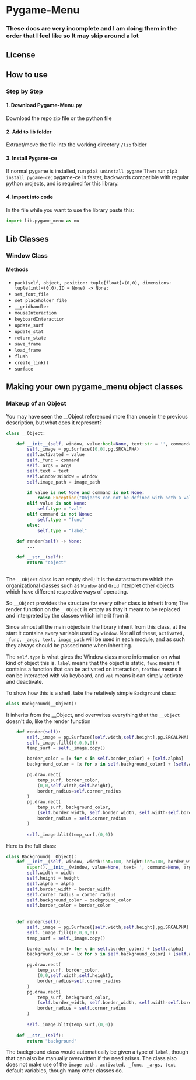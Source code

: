 # Pygame-Menu

### These docs are very incomplete and I am doing them in the order that I feel like so It may skip around a lot
## License

## How to use
### Step by Step
#### 1. Download Pygame-Menu.py
Download the repo zip file or the python file
#### 2. Add to lib folder
Extract/move the file into the working directory `/lib` folder
#### 3. Install Pygame-ce
If normal pygame is installed, run `pip3 uninstall pygame`
Then run `pip3 install pygame-ce`; pygame-ce is faster, backwards compatible with regular python projects, and is required for this library.
#### 4. Import into code
In the file while you want to use the library paste this:
```python
import lib.pygame_menu as mu
```

## Lib Classes

###  Window Class

#### Methods
- `pack(self, object, position: tuple[float]=(0,0), dimensions: tuple[int]=(0,0),ID = None) -> None:`
- `set_font_file`
- `set_placeholder_file`
- `__gridhandler`
- `mouseInteraction`
- `keyboardInteraction`
- `update_surf`
- `update_stat`
- `return_state`
- `save_frame`
- `load_frame`
- `flush`
- `create_link()`
- `surface`


## Making your own pygame_menu object classes
### Makeup of an Object
You may have seen the __Object referenced more than once in the previous description, but what does it represent?

```python
class __Object:

    def __init__(self, window, value:bool=None, text:str = '', command=None, args:tuple[Any]=None, image_path:str = ''):
        self._image = pg.Surface([0,0],pg.SRCALPHA)
        self.activated = value
        self._func = command
        self._args = args
        self.text = text
        self.window:Window = window
        self.image_path = image_path

        if value is not None and command is not None:
            raise Exception("Objects can not be defined with both a value and a command")
        elif value is not None:
            self.type = "val"
        elif command is not None:
            self.type = "func"
        else:
            self.type = "label"

    def render(self) -> None:
        ...

    def __str__(self):
        return "object"    
        
```

The `__Object` class is an empty shell; It is the datastructure which the organizational classes such as `Window` and `Grid` interpret other objects which have different respective ways of operating. 




So `__Object` provides the structure for every other class to inherit from; The render function on the `__Object` is empty as thay it meant to be replaced and interpreted by the classes which inherit from it.

Since almost all the main objects in the library inherit from this class, at the start it contains every variable used by `window`. Not all of these, `activated, _func, _args, text, image_path` will be used in each module, and as such they always should be passed none when inheriting.

The `self.type` is what gives the Window class more information on what kind of object this is. `label` means that the object is static, `func` means it contains a function that can be activated on interaction, `textbox` means it can be interacted with via keyboard, and `val` means it can simply activate and deactivate.

To show how this is a shell, take the relatively simple `Background` class:
```python
class Background(__Object):
```
It inherits from the __Object, and overwrites everything that the `__Object` doesn't do, like the render function
```python
    def render(self):
        self._image = pg.Surface([self.width,self.height],pg.SRCALPHA)
        self._image.fill((0,0,0,0))
        temp_surf = self._image.copy()

        border_color = [x for x in self.border_color] + [self.alpha]
        background_color = [x for x in self.background_color] + [self.alpha]

        pg.draw.rect(
            temp_surf, border_color, 
            (0,0,self.width,self.height),  
            border_radius=self.corner_radius
        )
        pg.draw.rect(
            temp_surf, background_color,
            (self.border_width, self.border_width, self.width-self.border_width*2,self.height-self.border_width*2),
            border_radius = self.corner_radius
        )
        
        self._image.blit(temp_surf,(0,0))
```

Here is the full class:
```python
class Background(__Object):
    def __init__(self, window, width:int=100, height:int=100, border_width:int=3, corner_radius:int=2, background_color: tuple[int] = WHITE, border_color:tuple[int] = GRAY, alpha:int=255):
        super().__init__(window, value=None, text='', command=None, args=None)
        self.width = width
        self.height = height
        self.alpha = alpha
        self.border_width = border_width
        self.corner_radius = corner_radius
        self.background_color = background_color
        self.border_color = border_color
        
    
    def render(self):
        self._image = pg.Surface([self.width,self.height],pg.SRCALPHA)
        self._image.fill((0,0,0,0))
        temp_surf = self._image.copy()

        border_color = [x for x in self.border_color] + [self.alpha]
        background_color = [x for x in self.background_color] + [self.alpha]

        pg.draw.rect(
            temp_surf, border_color, 
            (0,0,self.width,self.height),  
            border_radius=self.corner_radius
        )
        pg.draw.rect(
            temp_surf, background_color,
            (self.border_width, self.border_width, self.width-self.border_width*2,self.height-self.border_width*2),
            border_radius = self.corner_radius
        )
        
        self._image.blit(temp_surf,(0,0))
    
    def __str__(self):
        return "background"
```
The background class would automatically be given a type of `label`, though that can also be manually overwritten if the need arises. The class also does not make use of the `image path, activated, _func, _args, text` default variables, though many other classes do.